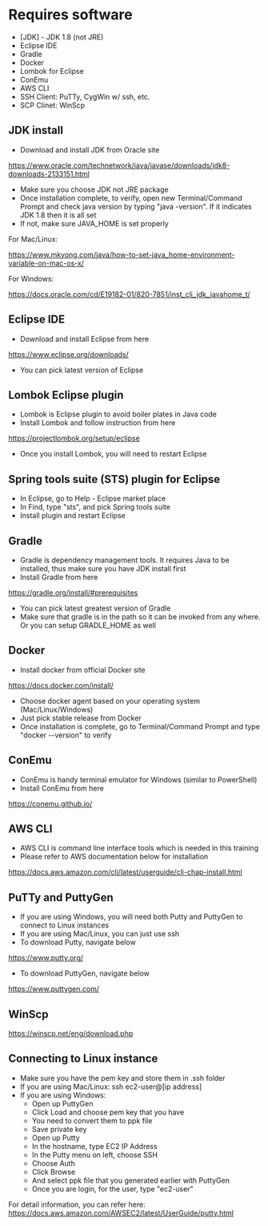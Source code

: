 # Requires software
* [JDK] - JDK 1.8 (not JRE)
* Eclipse IDE
* Gradle
* Docker
* Lombok for Eclipse
* ConEmu
* AWS CLI
* SSH Client: PuTTy, CygWin w/ ssh, etc.
* SCP Clinet: WinScp


## JDK install
  - Download and install JDK from Oracle site
  
  https://www.oracle.com/technetwork/java/javase/downloads/jdk8-downloads-2133151.html
  - Make sure you choose JDK not JRE package
  - Once installation complete, to verify, open new Terminal/Command Prompt and check java version by typing "java -version". If it indicates JDK 1.8 then it is all set
  - If not, make sure JAVA_HOME is set properly
  
  For Mac/Linux: 
  
https://www.mkyong.com/java/how-to-set-java_home-environment-variable-on-mac-os-x/

  For Windows: 
  
https://docs.oracle.com/cd/E19182-01/820-7851/inst_cli_jdk_javahome_t/

## Eclipse IDE
  - Download and install Eclipse from here
  
  https://www.eclipse.org/downloads/
  - You can pick latest version of Eclipse

## Lombok Eclipse plugin
  - Lombok is Eclipse plugin to avoid boiler plates in Java code
  - Install Lombok and follow instruction from here
  
https://projectlombok.org/setup/eclipse

  - Once you install Lombok, you will need to restart Eclipse

## Spring tools suite (STS) plugin for Eclipse
  - In Eclipse, go to Help - Eclipse market place
  - In Find, type "sts", and pick Spring tools suite
  - Install plugin and restart Eclipse

## Gradle
  - Gradle is dependency management tools. It requires Java to be installed, thus make sure you have JDK install first
  - Install Gradle from here
  
https://gradle.org/install/#prerequisites
  - You can pick latest greatest version of Gradle
  - Make sure that gradle is in the path so it can be invoked from any where. Or you can setup GRADLE_HOME as well

## Docker
  - Install docker from official Docker site
  
https://docs.docker.com/install/
  - Choose docker agent based on your operating system (Mac/Linux/Windows)
  - Just pick stable release from Docker
  - Once installation is complete, go to Terminal/Command Prompt and type "docker --version" to verify
  
## ConEmu
  - ConEmu is handy terminal emulator for Windows (similar to PowerShell)
  - Install ConEmu from here
  
  https://conemu.github.io/

## AWS CLI
 - AWS CLI is command line interface tools which is needed in this training 
 - Please refer to AWS documentation below for installation

https://docs.aws.amazon.com/cli/latest/userguide/cli-chap-install.html

## PuTTy and PuttyGen
 - If you are using Windows, you will need both Putty and PuttyGen to connect to Linux instances
 - If you are using Mac/Linux, you can just use ssh
 - To download Putty, navigate below

https://www.putty.org/

 - To download PuttyGen, navigate below

https://www.puttygen.com/

## WinScp
https://winscp.net/eng/download.php


## Connecting to Linux instance
 - Make sure you have the pem key and store them in .ssh folder
 - If you are using Mac/Linux: 
     ssh ec2-user@[ip address]
- If you are using Windows:
     * Open up PuttyGen
     * Click Load and choose pem key that you have
     * You need to convert them to ppk file
     * Save private key
     * Open up Putty
     * In the hostname, type EC2 IP Address
     * In the Putty menu on left, choose SSH
     * Choose Auth
     * Click Browse
     * And select ppk file that you generated earlier with PuttyGen
     * Once you are login, for the user, type "ec2-user"
     
For detail information, you can refer here:
https://docs.aws.amazon.com/AWSEC2/latest/UserGuide/putty.html

